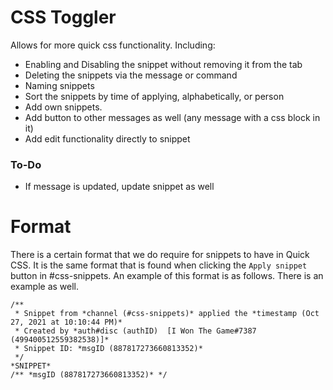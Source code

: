 # CSS Toggler

Allows for more quick css functionality.
Including:
- Enabling and Disabling the snippet without removing it from the tab
- Deleting the snippets via the message or command
- Naming snippets
- Sort the snippets by time of applying, alphabetically, or person
- Add own snippets.
- Add button to other messages as well (any message with a css block in it)
- Add edit functionality directly to snippet

### To-Do
- If message is updated, update snippet as well

# Format
There is a certain format that we do require for snippets to have in Quick CSS. It is the same format that is found when clicking the `Apply snippet` button in #css-snippets. An example of this format is as follows. There is an example as well.
```
/**
 * Snippet from *channel (#css-snippets)* applied the *timestamp (Oct 27, 2021 at 10:10:44 PM)*
 * Created by *auth#disc (authID)  [I Won The Game#7387 (499400512559382538)]*
 * Snippet ID: *msgID (887817273660813352)*
 */
*SNIPPET*
/** *msgID (887817273660813352)* */
```